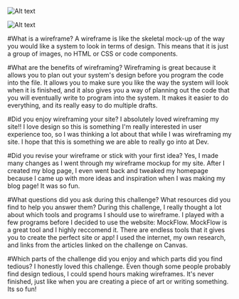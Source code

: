 ![Alt text](/Users/MaeveTierney/phase-0/week-2/imgs/wireframe-index.png "Wireframe Index Home Page")

![Alt text](/Users/MaeveTierney/phase-0/week-2/imgs/wireframe-blog-index.png "Wireframe of Blog Index")

#What is a wireframe?
A wireframe is like the skeletal mock-up of the way you would like a system to look in terms of design. This means that it is just a group of images, no HTML or CSS or code components.

#What are the benefits of wireframing?
Wireframing is great because it allows you to plan out your system's design before you program the code into the file. It allows you to make sure you like the way the system will look when it is finished, and it also gives you a way of planning out the code that you will eventually write to program into the system. It makes it easier to do everything, and its really easy to do multiple drafts. 

#Did you enjoy wireframing your site?
I absolutely loved wireframing my site!! I love design so this is something I'm really interested in user experience too, so I was thinking a lot about that while I was wireframing my site. I hope that this is something we are able to really go into at Dev. 

#Did you revise your wireframe or stick with your first idea?
Yes, I made many changes as I went through my wireframe mockup for my site. After I created my blog page, I even went back and tweaked my homepage because I came up with more ideas and inspiration when I was making my blog page! It was so fun. 

#What questions did you ask during this challenge? What resources did you find to help you answer them?
During this challenge, I really thought a lot about which tools and programs I should use to wireframe. I played with a few programs before I decided to use the website: MockFlow. MockFlow is a great tool and I highly reccomend it. There are endless tools that it gives you to create the perfect site or app! I used the internet, my own research, and links from the articles linked on the challenge on Canvas. 

#Which parts of the challenge did you enjoy and which parts did you find tedious?
I honestly loved this challenge. Even though some people probably find design tedious, I could spend hours making wireframes. It's never finished, just like when you are creating a piece of art or writing something. Its so fun!
